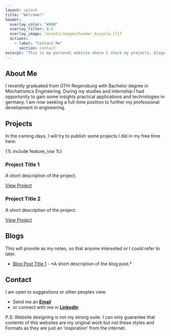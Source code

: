 ```yaml
---
layout: splash
title: "Welcome!"
header:
  overlay_color: "#000"
  overlay_filter: 0.6
  overlay_image: /assets/images/header_bicycle.jfif
  actions:
    - label: "Contact Me"
      section: contact
excerpt: "This is my personal website where I share my projects, blogs, and contact information. Feel free to explore!"
---
```


<!-- <div class="header-overlay-image">
  <img src="/assets/images/header_bicycle.jfif" alt="-" />
  <div class="header-overlay-text">
    <h1>Welcome!</h1>
    <p>"I'm Harish Muthukumaran, passionate about Embedded Systems and their application in real-world scenarios. This website is my platform for sharing my work, connecting with others in the field, and receiving suggestions."</p>
  </div>
</div> -->

<div class="section" id="about">
  <div class="section-content">
    <h2>About Me</h2>
    <p>I recently graduated from OTH-Regensburg with Bachelor degree in Mechatronics Engineering. During my studies and internship I had opportunity to gain some insights practical applications and technologies in germany. I am now seeking a full-time position to further my professional development in engineering.</p>
  </div>
</div>

<div class="section" id="projects">
  <div class="section-content">
    <h2>Projects</h2>
    <p>In the coming days, I will try to publish some projects I did in my free time here:</p>
     {% include feature_row %}
    <div class="feature-row">
      <div class="feature-item">
        <h3>Project Title 1</h3>
        <p>A short description of the project.</p>
        <a href="#">View Project</a>
      </div>
      <div class="feature-item">
        <h3>Project Title 2</h3>
        <p>A short description of the project.</p>
        <a href="#">View Project</a>
      </div>
  </div>
</div>

<div class="section" id="blogs">
  <div class="section-content">
    <h2>Blogs</h2>
    <p>This will provide as my notes, so that anyone interested or I could refer to later.</p>
    <ul>
        <li><a href="#">Blog Post Title 1</a> - *A short description of the blog post.*</li>
    </ul>
  </div>
</div>

<div class="section" id="contact">
  <div class="section-content">
    <h2>Contact</h2>
    <p>I am open to suggestions or other peoples view.</p>
    <ul>
        <li>Send me an <a href="mailto:harish.k.muthukumaran@gmail.com"><strong>Email</strong></a></li>
        <li>or connect with me in <a href="linkedin.com/in/harish-muthukumaran"><strong>LinkedIn</strong></a></li>
    </ul>
    <p>P.S: Website designing is not my strong suite. I can only guarantee that contents of this websites are my original work but not these styles and Formats as they are just an 'inspiration' from the internet. </p>
  </div>
</div>
